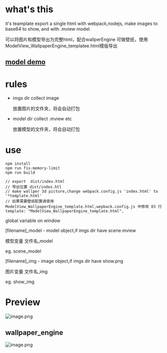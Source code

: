 # what's this

it's teamplate export a single html with webpack,nodejs, make images to base64 to show,
and with .mview model.

可以将图片和模型导出为完整html，配合wallperEngine 可做壁纸，使用ModelView_WallpaperEngine_templatee.html模版导出

## [model demo](https://github.com/ChenYCL/single-html/tree/wallpaper)

# rules

- imgs
  dir collect image
  
  放置图片的文件夹，将会自动打包

- model
  dir collect .mview etc
  
  放置模型的文件夹，将会自动打包

# use

```$javascript
npm install
npm run fix-memory-limit
npm run build

// export  dist/index.html 
// 导出位置 dist/index.htl
// make wallper 3d picture,change webpack.config.js 'index.html' to '*template.html'
// 如果需要壁纸配置请使用ModelView_WallpaperEngine_template.html,wepback.config.js 中修改 83 行 template: "ModelView_WallpaperEngine_template.html",

```

global variable on window

[filename]\_model - model object,if imgs dir have scene.mview

模型变量 文件名_model

eg. scene_model

[filename]\_img - image object,if imgs dir have show.png

图片变量 文件名_img

eg. show_img

# Preview

![image.png](https://i.loli.net/2020/06/20/u8rftObwxcnqMg3.png)

## wallpaper_engine 

![image.png](https://github.com/ChenYCL/single-html/blob/master/example/image_2020-06-22_21-38-48.png)
